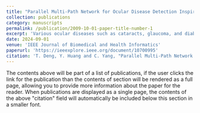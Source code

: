 ```yaml
---
title: "Parallel Multi-Path Network for Ocular Disease Detection Inspired by Visual Cognition Mechanism"
collection: publications
category: manuscripts
permalink: /publication/2009-10-01-paper-title-number-1
excerpt: 'Various ocular diseases such as cataracts, glaucoma, and diabetic retinopathy have become several major factors causing non-congenital visual impairment, which seriously threatens people's vision health. The shortage of ophthalmic medical resources has brought huge obstacles to large-scale ocular disease screening. Therefore, it is necessary to use computer-aided diagnosis (CAD) technology to achieve large-scale screening and diagnosis of ocular diseases. In this work, inspired by the human visual cognition mechanism, we propose a parallel multi-path network for multiple ocular diseases detection, called PMP-OD, which integrates the detection of multiple common ocular diseases, including cataracts, glaucoma, diabetic retinopathy, and pathological myopia. The bottom-up features of the fundus image are extracted by a common convolutional module, the Low-level Feature Extraction module, which simulates the non-selective pathway. Simultaneously, the top-down vessel and other lesion features are extracted by the High-level Feature Extraction module that simulates the selective pathway. The retinal vessel and lesion features can be regarded as task-driven high-level semantic information in the physician's disease diagnosis process. Then, the features are fused by a feature fusion module based on the attention mechanism. Finally, the disease classifier gives prediction results according to the integrated multi-features. The experimental results indicate that our PMP-OD model outperforms other state-of-the-art (SOTA) models on an ocular disease dataset reconstructed from ODIR-5K, APTOS-2019, ORIGA-light, and Kaggle.'
date: 2024-09-01
venue: 'IEEE Journal of Biomedical and Health Informatics'
paperurl: 'https://ieeexplore.ieee.org/document/10700995'
citation: 'T. Deng, Y. Huang and C. Yang, "Parallel Multi-Path Network for Ocular Disease Detection Inspired by Visual Cognition Mechanism," in IEEE Journal of Biomedical and Health Informatics, vol. 29, no. 1, pp. 345-357, Jan. 2025.'
---
```

The contents above will be part of a list of publications, if the user clicks the link for the publication than the contents of section will be rendered as a full page, allowing you to provide more information about the paper for the reader. When publications are displayed as a single page, the contents of the above "citation" field will automatically be included below this section in a smaller font.
